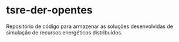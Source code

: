 # tsre-der-opentes
Repositório de código para armazenar as soluções desenvolvidas de simulação de recursos energéticos distribuídos.
